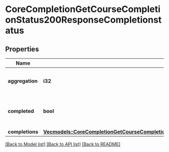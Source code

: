 # CoreCompletionGetCourseCompletionStatus200ResponseCompletionstatus

## Properties

Name | Type | Description | Notes
------------ | ------------- | ------------- | -------------
**aggregation** | **i32** | aggregation method 1 means all, 2 means any | [default to null]
**completed** | **bool** | true if the course is complete, false otherwise | [default to null]
**completions** | [**Vec<models::CoreCompletionGetCourseCompletionStatus200ResponseCompletionstatusCompletionsInner>**](core_completion_get_course_completion_status_200_response_completionstatus_completions_inner.md) |  | 

[[Back to Model list]](../README.md#documentation-for-models) [[Back to API list]](../README.md#documentation-for-api-endpoints) [[Back to README]](../README.md)


